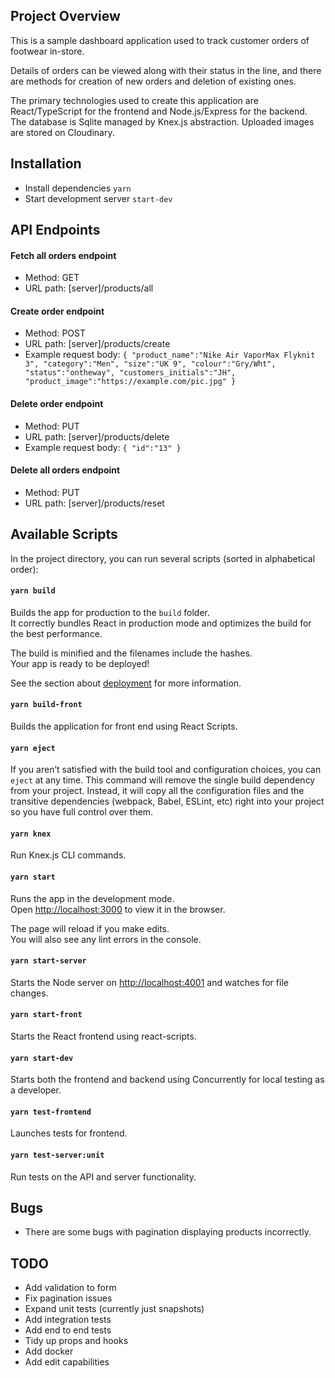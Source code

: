 ## Project Overview

This is a sample dashboard application used to track customer orders of footwear in-store.

Details of orders can be viewed along with their status in the line, and there are methods for creation of new orders and deletion of existing ones.

The primary technologies used to create this application are React/TypeScript for the frontend and Node.js/Express for the backend. The database is Sqlite managed by Knex.js abstraction. Uploaded images are stored on Cloudinary.

## Installation

- Install dependencies `yarn`
- Start development server `start-dev`


## API Endpoints

#### Fetch all orders endpoint 

- Method: GET
- URL path: \[server\]/products/all

#### Create order endpoint

- Method: POST
- URL path: \[server\]/products/create
- Example request body: `{ "product_name":"Nike Air VaporMax Flyknit 3", "category":"Men", "size":"UK 9", "colour":"Gry/Wht", "status":"ontheway", "customers_initials":"JH", "product_image":"https://example.com/pic.jpg" }`

#### Delete order endpoint

- Method: PUT
- URL path: \[server\]/products/delete
- Example request body: `{ "id":"13" }`

#### Delete all orders endpoint

- Method: PUT
- URL path: \[server\]/products/reset


## Available Scripts

In the project directory, you can run several scripts (sorted in alphabetical order):

#### `yarn build`

Builds the app for production to the `build` folder.<br />
It correctly bundles React in production mode and optimizes the build for the best performance.

The build is minified and the filenames include the hashes.<br />
Your app is ready to be deployed!

See the section about [deployment](https://facebook.github.io/create-react-app/docs/deployment) for more information.

#### `yarn build-front`

Builds the application for front end using React Scripts.

#### `yarn eject`

If you aren’t satisfied with the build tool and configuration choices, you can `eject` at any time. This command will remove the single build dependency from your project. Instead, it will copy all the configuration files and the transitive dependencies (webpack, Babel, ESLint, etc) right into your project so you have full control over them.

#### `yarn knex`

Run Knex.js CLI commands.

#### `yarn start`

Runs the app in the development mode.<br />
Open [http://localhost:3000](http://localhost:3000) to view it in the browser.

The page will reload if you make edits.<br />
You will also see any lint errors in the console.

#### `yarn start-server`

Starts the Node server on [http://localhost:4001](http://localhost:4001) and watches for file changes.

#### `yarn start-front`

Starts the React frontend using react-scripts.

#### `yarn start-dev`

Starts both the frontend and backend using Concurrently for local testing as a developer.

#### `yarn test-frontend`

Launches tests for frontend.<br />

#### `yarn test-server:unit`

Run tests on the API and server functionality.


## Bugs

- There are some bugs with pagination displaying products incorrectly.


## TODO

- Add validation to form
- Fix pagination issues
- Expand unit tests (currently just snapshots)
- Add integration tests
- Add end to end tests
- Tidy up props and hooks 
- Add docker 
- Add edit capabilities

